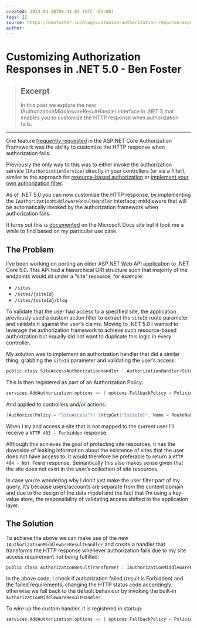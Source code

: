 ```yaml
---
created: 2024-04-30T06:41:03 (UTC -03:00)
tags: []
source: https://benfoster.io/blog/customize-authorization-response-aspnet-core/
author: 
---
```


# Customizing Authorization Responses in .NET 5.0 - Ben Foster

> ## Excerpt
> In this post we explore the new IAuthorizationMiddlewareResultHandler interface in .NET 5 that enables you to customize the HTTP response when authorization fails.

---
One feature [frequently requested](https://github.com/dotnet/aspnetcore/issues/4670) in the ASP.NET Core Authorization Framework was the ability to customize the HTTP response when authorization fails.

Previously the only way to this was to either invoke the authorization service (`IAuthorizationService`) directly in your controllers (or via a filter), similar to the approach for [resource-based authorization](https://docs.microsoft.com/en-us/aspnet/core/security/authorization/resourcebased?view=aspnetcore-5.0) or [implement your own authorization filter](https://ignas.me/tech/custom-unauthorized-response-body/).

As of .NET 5.0 you can now customize the HTTP response, by implementing the `IAuthorizationMiddlewareResultHandler` interface; middleware that will be automatically invoked by the authorization framework when authorization fails.

It turns out this _is_ [documented](https://docs.microsoft.com/en-us/aspnet/core/security/authorization/customizingauthorizationmiddlewareresponse?view=aspnetcore-5.0) on the Microsoft Docs site but it took me a while to find based on my particular use case.

## The Problem

I’ve been working on porting an older ASP.NET Web API application to .NET Core 5.0. This API had a hierarchical URI structure such that majority of the endpoints would sit under a “site” resource, for example:

-   `/sites`
-   `/sites/{siteId}`
-   `/sites/{siteId}/blog`

To validate that the user had access to a specified site, the application previously used a custom action filter to extract the `siteId` route parameter and validate it against the user’s claims. Moving to .NET 5.0 I wanted to leverage the authorization framework to achieve such resource-based authorization but equally did not want to duplicate this logic in every controller.

My solution was to implement an authorization handler that did a similar thing, grabbing the `siteId` parameter and validating the user’s access:

```c
public class SiteAccessAuthorizationHandler : AuthorizationHandler<SiteAccessRequirement> { private const string SiteIdRouteParameter = "siteId"; private readonly ILogger<SiteAccessAuthorizationHandler> _logger; public SiteAccessAuthorizationHandler(ILogger<SiteAccessAuthorizationHandler> logger) { _logger = logger.NotNull(nameof(logger)); } protected override Task HandleRequirementAsync(AuthorizationHandlerContext context, SiteAccessRequirement requirement) { context.NotNull(nameof(context)); requirement.NotNull(nameof(requirement)); if (context.Resource is HttpContext httpContext && httpContext.GetRouteData().Values.TryGetValue(SiteIdRouteParameter, out object? routeValue) && routeValue is string siteId) { string qualifiedId = $"sites/{siteId}"; AccountPrincipal account = context.User.ToAccount(); _logger.LogDebug("Validating access to Site {SiteId} from User {UserId}.", qualifiedId, account.GetAuthIdentifier()); if (account.CanAccessSite(qualifiedId)) { context.Succeed(requirement); } else { _logger.LogWarning("Site validation failed. User {UserId} is not permitted to access {SiteId}.", account.GetAuthIdentifier(), qualifiedId); } } return Task.CompletedTask; } }
```

This is then registered as part of an Authorization Policy:

```c
services.AddAuthorization(options => { options.FallbackPolicy = Policies.FallbackPolicy; options.AddPolicy("SiteAccess", Policies.SiteAccessPolicy); }) public static AuthorizationPolicy SiteAccessPolicy => ConfigureDefaults(new AuthorizationPolicyBuilder()) .AddRequirements(new SiteAccessRequirement()) .Build(); private static AuthorizationPolicyBuilder ConfigureDefaults(AuthorizationPolicyBuilder builder) => builder.AddAuthenticationSchemes(JwtBearerDefaults.AuthenticationScheme) .RequireAuthenticatedUser() .RequireClaim(JwtClaimTypes.ClientId);
```

And applied to controllers and/or actions:

```c
[Authorize(Policy = "SiteAccess")] [HttpGet("{siteId}", Name = RouteNames.SiteRoute)] public async Task<IActionResult> GetSiteAsync(string siteId, CancellationToken cancellationToken) { var site = await _session.LoadAsync<CMS.Domain.Site>($"sites/{siteId}", cancellationToken); return site is null ? NotFound() : Ok(Enrich(_mapper.Map<Site>(site), true)); }
```

When I try and access a site that is not mapped to the current user I’ll receive a `HTTP 403 - Forbidden` response.

Although this achieves the goal of protecting site resources, it has the downside of leaking information about the existence of sites that the user does not have access to. It would therefore be preferable to return a `HTTP 404 - Not Found` response. Semantically this also makes sense given that the site does not exist in the _user’s_ collection of site resources.

In case you’re wondering why I don’t just make the user filter part of my query, it’s because users/accounts are separate from the content domain and due to the design of the data model and the fact that I’m using a key-value store, the responsibility of validating access shifted to the application layer.

## The Solution

To achieve the above we can make use of the new `IAuthorizationMiddlewareResultHandler` and create a handler that transforms the HTTP response whenever authorization fails due to my site access requirement not being fulfilled:

```c
public class AuthorizationResultTransformer : IAuthorizationMiddlewareResultHandler { private readonly IAuthorizationMiddlewareResultHandler _handler; public AuthorizationResultTransformer() { _handler = new AuthorizationMiddlewareResultHandler(); } public async Task HandleAsync( RequestDelegate requestDelegate, HttpContext httpContext, AuthorizationPolicy authorizationPolicy, PolicyAuthorizationResult policyAuthorizationResult) { if (policyAuthorizationResult.Forbidden && policyAuthorizationResult.AuthorizationFailure != null) { if (policyAuthorizationResult.AuthorizationFailure.FailedRequirements.Any(requirement => requirement is SiteAccessRequirement)) { httpContext.Response.StatusCode = (int)HttpStatusCode.NotFound; return; } // Other transformations here } await _handler.HandleAsync(requestDelegate, httpContext, authorizationPolicy, policyAuthorizationResult); } }
```

In the above code, I check if authorization failed (result is Forbidden) and the failed requirements, changing the HTTP status code accordingly; otherwise we fall back to the default behaviour by invoking the built-in `AuthorizationMiddlewareResultHandler`.

To wire up the custom handler, it is registered in startup:

```c
services.AddAuthorization(options => { options.FallbackPolicy = Policies.FallbackPolicy; options.AddPolicy("SiteAccess", Policies.SiteAccessPolicy); }) .AddSingleton<IAuthorizationMiddlewareResultHandler, AuthorizationResultTransformer>();
```
